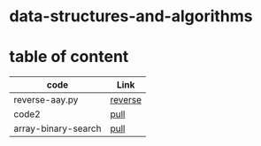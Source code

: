 # data-structures-and-algorithms

# table of content 

|code       |Link       |
|-----------|-----------|
|reverse-aay.py   |[reverse](https://github.com/suhaib079/data-structures-and-algorithms/pull/1)|
|code2   |[pull](https://github.com/suhaib079/data-structures-and-algorithms/pull/2)|
|array-binary-search   |[pull](https://github.com/suhaib079/data-structures-and-algorithms/pull/5)|